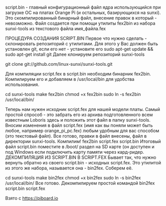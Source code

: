 script.bin - главный конфигурационный файл ядра использующийся при загрузке ОС на платах Orange Pi (и остальных, базирующихся на sunxi). Это скомпилированный бинарный файл, внесение правок в который - невозможно.
Файл создается при помощи утилиты fex2bin из набора sunxi-tools из текстового файла имя_файла.fex

ПРОЦЕДУРА СОЗДАНИЯ SCRIPT.BIN
Первое что нужно сделать - склонировать репозиторий с утилитами. Для этого у Вас должен быть установлен git, если его нет - установите его sudo apt-get update && sudo apt-get install git
Далее клонируем репозиторий sunxi-tools

git clone git://github.com/linux-sunxi/sunxi-tools.git

Для компиляции script.fex в script.bin необходим бинарник fex2bin. Компилируем его и добавляем в /usr/local/bin для удобства использования.

cd sunxi-tools
make fex2bin 
chmod +x fex2bin
sudo ln -s fex2bin /usr/local/bin/

Теперь нам нужен исходник script.fex для нашей модели платы. Самый простой спрособ - это забрать его из архива подготовленного всем известным Loboris здесь и положить этот файл в папку sunxi-tools.
Вносим изменения в файл script.fex (имя как вы поняли может быть любое, например orange_pi_pc.fex) любым удобным для вас способом (это текстовый файл).
Все готово, правки в файл внесены, файл в директории sunxi-tools. Компилим! fex2bin script.fex script.bin
Итоговый файл script.bin поместите в /boot/ раздел на SD карте (он доступен и под Windows если подключить карту памяти через кард-ридер.
ДЕКОМПИЛЯЦИЯ ИЗ SCRIPT.BIN В SCRIPT.FEX
Бывает так, что нужно вернуть обратно из своего script.bin - исходных script.fex. Это утилитой из этого же набора, называется она - bin2fex. Соберем её.

cd sunxi-tools
make bin2fex
chmod +x bin2fex
sudo ln -s bin2fex /usr/local/bin/
Все готово. Декомпилируем простой командой bin2fex script.bin script.fex

Взято с https://piboard.io
